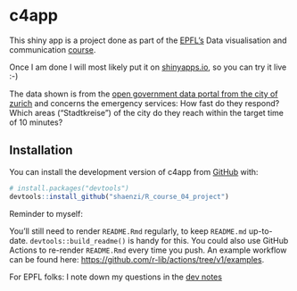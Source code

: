 
<!-- README.md is generated from README.Rmd. Please edit that file -->

# c4app

<!-- badges: start -->
<!-- badges: end -->

This shiny app is a project done as part of the
[EPFL’s](https://www.extensionschool.ch/) Data visualisation and
communication
[course](https://www.extensionschool.ch/learn/applied-data-science-communication-visualization).

Once I am done I will most likely put it on [shinyapps.io](), so you can
try it live :-)

The data shown is from the [open government data portal from the city of
zurich](https://data.stadt-zuerich.ch/dataset?q=schutz+und+rettung) and
concerns the emergency services: How fast do they respond? Which areas
(“Stadtkreise”) of the city do they reach within the target time of 10
minutes?

## Installation

You can install the development version of c4app from
[GitHub](https://github.com/) with:

``` r
# install.packages("devtools")
devtools::install_github("shaenzi/R_course_04_project")
```

Reminder to myself:

You’ll still need to render `README.Rmd` regularly, to keep `README.md`
up-to-date. `devtools::build_readme()` is handy for this. You could also
use GitHub Actions to re-render `README.Rmd` every time you push. An
example workflow can be found here:
<https://github.com/r-lib/actions/tree/v1/examples>.

For EPFL folks: I note down my questions in the [dev
notes](./dev/dev_notes.html)

